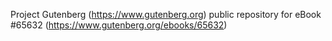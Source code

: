 Project Gutenberg (https://www.gutenberg.org) public repository for
eBook #65632 (https://www.gutenberg.org/ebooks/65632)
